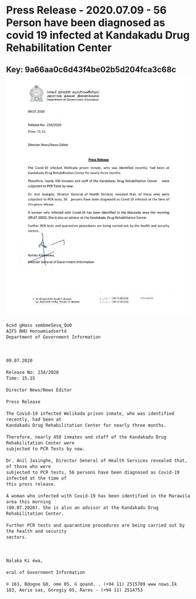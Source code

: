 # Press Release - 2020.07.09 - 56 Person have been diagnosed as covid 19 infected at Kandakadu Drug Rehabilitation Center 
Key: 9a66aa0c6d43f4be02b5d204fca3c68c 
![img](img/9a66aa0c6d43f4be02b5d204fca3c68c.jpg)
---
```
6ced gHass sembmeSesq_Qo0
AIFS BHU Honswmiadsertd
Department of Government Information

 

09.07.2020

Release No: 234/2020
Time: 15.15

Director News/News Editor

Press Release

The Covid-19 infected Welikada prison inmate, who was identified recently, had been at
Kandakadu Drug Rehabilitation Center for nearly three months.

Therefore, nearly 450 inmates and staff of the Kandakadu Drug Rehabilitation Center were
subjected to PCR Tests by now.

Dr. Anil Jasinghe, Director General of Health Services revealed that, of those who were
subjected to PCR tests, 56 persons have been diagnosed as Covid-19 infected at the time of
this press release.

A woman who infected with Covid-19 has been identified in the Marawila area this morning
(09.07.2020). She is also an advisor at the Kandakadu Drug Rehabilitation Center.

Further PCR tests and quarantine procedures are being carried out by the health and security
sectors.

    

Nalaka Ki éwa,

eral of Government Information

© 163, Bdogoe G0, ome 05, G qoand. . (+94 11) 2515789 www nows.Ik
183, Aerie sas, Gnrogiy 05, Rares - (+94 11) 2514753

```
